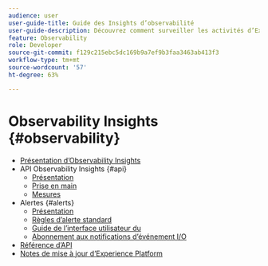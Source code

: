 ```yaml
---
audience: user
user-guide-title: Guide des Insights d’observabilité
user-guide-description: Découvrez comment surveiller les activités d’Experience Platform à l’aide de mesures statistiques et de notifications d’événement provenant de Adobe Experience Platform Observability Insights.
feature: Observability
role: Developer
source-git-commit: f129c215ebc5dc169b9a7ef9b3faa3463ab413f3
workflow-type: tm+mt
source-wordcount: '57'
ht-degree: 63%

---
```



# Observability Insights {#observability}

* [Présentation d’Observability Insights](./home.md)
* API Observability Insights {#api}
   * [Présentation](./api/overview.md)
   * [Prise en main](./api/getting-started.md)
   * [Mesures](./api/metrics.md)
* Alertes {#alerts}
   * [Présentation](./alerts/overview.md)
   * [Règles d’alerte standard](./alerts/rules.md)
   * [Guide de l’interface utilisateur du ](./alerts/ui.md)
   * [Abonnement aux notifications d’événement I/O](./alerts/subscribe.md)
* [Référence d’API](https://www.adobe.io/experience-platform-apis/references/observability-insights/)
* [Notes de mise à jour d’Experience Platform](https://experienceleague.adobe.com/fr/docs/experience-platform/release-notes/latest)